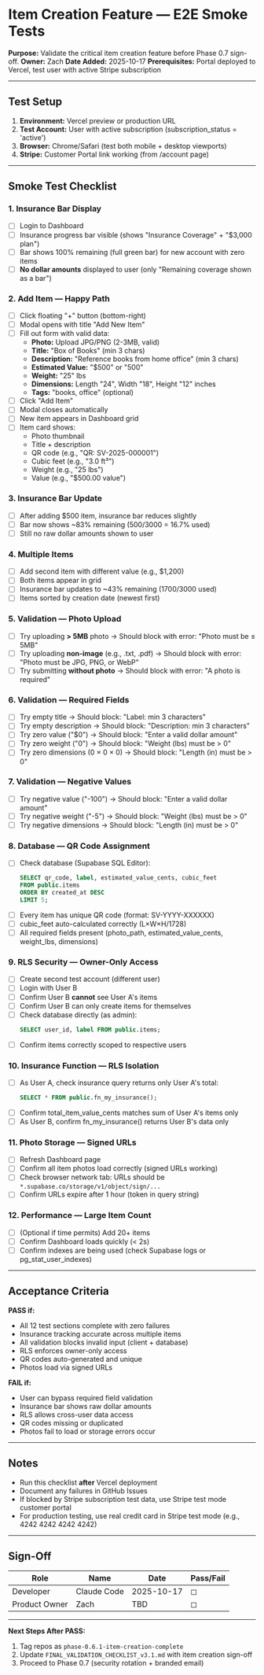 # Item Creation Feature — E2E Smoke Tests

**Purpose:** Validate the critical item creation feature before Phase 0.7 sign-off.
**Owner:** Zach
**Date Added:** 2025-10-17
**Prerequisites:** Portal deployed to Vercel, test user with active Stripe subscription

---

## Test Setup

1. **Environment:** Vercel preview or production URL
2. **Test Account:** User with active subscription (subscription_status = 'active')
3. **Browser:** Chrome/Safari (test both mobile + desktop viewports)
4. **Stripe:** Customer Portal link working (from /account page)

---

## Smoke Test Checklist

### 1. Insurance Bar Display
- [ ] Login to Dashboard
- [ ] Insurance progress bar visible (shows "Insurance Coverage" + "$3,000 plan")
- [ ] Bar shows 100% remaining (full green bar) for new account with zero items
- [ ] **No dollar amounts** displayed to user (only "Remaining coverage shown as a bar")

### 2. Add Item — Happy Path
- [ ] Click floating "+" button (bottom-right)
- [ ] Modal opens with title "Add New Item"
- [ ] Fill out form with valid data:
  - **Photo:** Upload JPG/PNG (2-3MB, valid)
  - **Title:** "Box of Books" (min 3 chars)
  - **Description:** "Reference books from home office" (min 3 chars)
  - **Estimated Value:** "$500" or "500"
  - **Weight:** "25" lbs
  - **Dimensions:** Length "24", Width "18", Height "12" inches
  - **Tags:** "books, office" (optional)
- [ ] Click "Add Item"
- [ ] Modal closes automatically
- [ ] New item appears in Dashboard grid
- [ ] Item card shows:
  - Photo thumbnail
  - Title + description
  - QR code (e.g., "QR: SV-2025-000001")
  - Cubic feet (e.g., "3.0 ft³")
  - Weight (e.g., "25 lbs")
  - Value (e.g., "$500.00 value")

### 3. Insurance Bar Update
- [ ] After adding $500 item, insurance bar reduces slightly
- [ ] Bar now shows ~83% remaining (500/3000 = 16.7% used)
- [ ] Still no raw dollar amounts shown to user

### 4. Multiple Items
- [ ] Add second item with different value (e.g., $1,200)
- [ ] Both items appear in grid
- [ ] Insurance bar updates to ~43% remaining (1700/3000 used)
- [ ] Items sorted by creation date (newest first)

### 5. Validation — Photo Upload
- [ ] Try uploading **> 5MB** photo → Should block with error: "Photo must be ≤ 5MB"
- [ ] Try uploading **non-image** (e.g., .txt, .pdf) → Should block with error: "Photo must be JPG, PNG, or WebP"
- [ ] Try submitting **without photo** → Should block with error: "A photo is required"

### 6. Validation — Required Fields
- [ ] Try empty title → Should block: "Label: min 3 characters"
- [ ] Try empty description → Should block: "Description: min 3 characters"
- [ ] Try zero value ("$0") → Should block: "Enter a valid dollar amount"
- [ ] Try zero weight ("0") → Should block: "Weight (lbs) must be > 0"
- [ ] Try zero dimensions (0 × 0 × 0) → Should block: "Length (in) must be > 0"

### 7. Validation — Negative Values
- [ ] Try negative value ("-100") → Should block: "Enter a valid dollar amount"
- [ ] Try negative weight ("-5") → Should block: "Weight (lbs) must be > 0"
- [ ] Try negative dimensions → Should block: "Length (in) must be > 0"

### 8. Database — QR Code Assignment
- [ ] Check database (Supabase SQL Editor):
  ```sql
  SELECT qr_code, label, estimated_value_cents, cubic_feet
  FROM public.items
  ORDER BY created_at DESC
  LIMIT 5;
  ```
- [ ] Every item has unique QR code (format: SV-YYYY-XXXXXX)
- [ ] cubic_feet auto-calculated correctly (L×W×H/1728)
- [ ] All required fields present (photo_path, estimated_value_cents, weight_lbs, dimensions)

### 9. RLS Security — Owner-Only Access
- [ ] Create second test account (different user)
- [ ] Login with User B
- [ ] Confirm User B **cannot** see User A's items
- [ ] Confirm User B can only create items for themselves
- [ ] Check database directly (as admin):
  ```sql
  SELECT user_id, label FROM public.items;
  ```
- [ ] Confirm items correctly scoped to respective users

### 10. Insurance Function — RLS Isolation
- [ ] As User A, check insurance query returns only User A's total:
  ```sql
  SELECT * FROM public.fn_my_insurance();
  ```
- [ ] Confirm total_item_value_cents matches sum of User A's items only
- [ ] As User B, confirm fn_my_insurance() returns User B's data only

### 11. Photo Storage — Signed URLs
- [ ] Refresh Dashboard page
- [ ] Confirm all item photos load correctly (signed URLs working)
- [ ] Check browser network tab: URLs should be `*.supabase.co/storage/v1/object/sign/...`
- [ ] Confirm URLs expire after 1 hour (token in query string)

### 12. Performance — Large Item Count
- [ ] (Optional if time permits) Add 20+ items
- [ ] Confirm Dashboard loads quickly (< 2s)
- [ ] Confirm indexes are being used (check Supabase logs or pg_stat_user_indexes)

---

## Acceptance Criteria

**PASS if:**
- All 12 test sections complete with zero failures
- Insurance tracking accurate across multiple items
- All validation blocks invalid input (client + database)
- RLS enforces owner-only access
- QR codes auto-generated and unique
- Photos load via signed URLs

**FAIL if:**
- User can bypass required field validation
- Insurance bar shows raw dollar amounts
- RLS allows cross-user data access
- QR codes missing or duplicated
- Photos fail to load or storage errors occur

---

## Notes

- Run this checklist **after** Vercel deployment
- Document any failures in GitHub Issues
- If blocked by Stripe subscription test data, use Stripe test mode customer portal
- For production testing, use real credit card in Stripe test mode (e.g., 4242 4242 4242 4242)

---

## Sign-Off

| Role | Name | Date | Pass/Fail |
|------|------|------|-----------|
| Developer | Claude Code | 2025-10-17 | ◻︎ |
| Product Owner | Zach | TBD | ◻︎ |

---

**Next Steps After PASS:**
1. Tag repos as `phase-0.6.1-item-creation-complete`
2. Update `FINAL_VALIDATION_CHECKLIST_v3.1.md` with item creation sign-off
3. Proceed to Phase 0.7 (security rotation + branded email)
